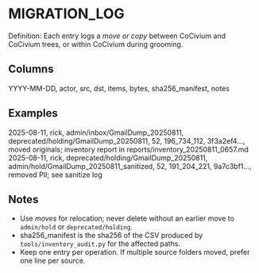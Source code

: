 <!-- status: stub; target: 150+ words -->
<!-- status: stub; target: 150+ words -->
<!-- status: stub; target: 150+ words -->
<!-- status: stub; target: 150+ words -->
<!-- status: stub; target: 150+ words -->
# MIGRATION_LOG
Definition: Each entry logs a *move or copy* between CoCivium and CoCivium trees, or within CoCivium during grooming.

## Columns
YYYY-MM-DD, actor, src, dst, items, bytes, sha256_manifest, notes

## Examples
2025-08-11, rick, admin/inbox/GmailDump_20250811, deprecated/holding/GmailDump_20250811, 52, 196_734_112, 3f3a2ef4..., moved originals; inventory report in reports/inventory_20250811_0657.md
2025-08-11, rick, deprecated/holding/GmailDump_20250811, admin/hold/GmailDump_20250811_sanitized, 52, 191_204_221, 9a7c3bf1..., removed PII; see sanitize log

## Notes
- Use *moves* for relocation; never delete without an earlier move to `admin/hold` or `deprecated/holding`.
- sha256_manifest is the sha256 of the CSV produced by `tools/inventory_audit.py` for the affected paths.
- Keep one entry per operation.  If multiple source folders moved, prefer one line per source.









